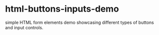 # html-buttons-inputs-demo
simple HTML form elements demo showcasing different types of buttons and input controls.
